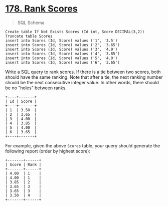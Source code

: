 # [178. Rank Scores](https://leetcode.com/problems/rank-scores/)

> SQL Schema

    Create table If Not Exists Scores (Id int, Score DECIMAL(3,2))
    Truncate table Scores
    insert into Scores (Id, Score) values ('1', '3.5')
    insert into Scores (Id, Score) values ('2', '3.65')
    insert into Scores (Id, Score) values ('3', '4.0')
    insert into Scores (Id, Score) values ('4', '3.85')
    insert into Scores (Id, Score) values ('5', '4.0')
    insert into Scores (Id, Score) values ('6', '3.65')

Write a SQL query to rank scores. If there is a tie between two scores, both should have the same ranking. Note that after a tie, the next ranking number should be the next consecutive integer value. In other words, there should be no "holes" between ranks.

    +----+-------+
    | Id | Score |
    +----+-------+
    | 1  | 3.50  |
    | 2  | 3.65  |
    | 3  | 4.00  |
    | 4  | 3.85  |
    | 5  | 4.00  |
    | 6  | 3.65  |
    +----+-------+

For example, given the above `Scores` table, your query should generate the following report (order by highest score):

    +-------+------+
    | Score | Rank |
    +-------+------+
    | 4.00  | 1    |
    | 4.00  | 1    |
    | 3.85  | 2    |
    | 3.65  | 3    |
    | 3.65  | 3    |
    | 3.50  | 4    |
    +-------+------+
